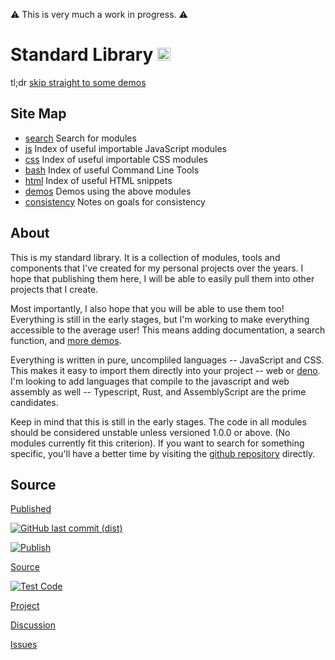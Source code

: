 ⚠ This is very much a work in progress. ⚠

# Standard Library <a href="/#" style="display:contents"><img width=21px height=21px src="https://johnhenry.github.io/image/iajh.png"/></a>

tl;dr [skip straight to some demos](./demos.html)

## Site Map

- [search](./search) Search for modules
- [js](./js/) Index of useful importable JavaScript modules
- [css](./css/) Index of useful importable CSS modules
- [bash](./bash/) Index of useful Command Line Tools
- [html](./html/) Index of useful HTML snippets
- [demos](./demos) Demos using the above modules
- [consistency](./consistency) Notes on goals for consistency

## About

This is my standard library.
It is a collection of modules, tools and components that
I've created for my personal projects over the years.
I hope that publishing them here, I will be able to easily pull them
into other projects that I create.

Most importantly, I also hope that you will be able to use them too!
Everything is still in the early stages,
but I'm working to make everything accessible to the average user!
This means adding documentation, a search function, and [more demos](./demos.html).

Everything is written in pure, uncompliled languages -- JavaScript and CSS.
This makes it easy to import them directly into your project -- web or [deno](https://deno.land/). I'm looking to add languages that compile to the javascript and web assembly as well -- Typescript, Rust, and AssemblyScript are the prime candidates.

Keep in mind that this is still in the early stages. The code in all modules should be considered unstable unless versioned 1.0.0 or above. (No modules currently fit this criterion). If you want to search for something specific, you'll have a better time by visiting the [github repository](https://github.com/johnhenry/lib) directly.

## Source

[Published](https://johnhenry.github.io/lib)

[![GitHub last commit (dist)](https://img.shields.io/github/last-commit/johnhenry/lib/dist)](https://github.com/johnhenry/lib/tree/dist)

[![Publish](https://github.com/johnhenry/lib/actions/workflows/publish.yaml/badge.svg)](https://github.com/johnhenry/lib/actions/workflows/publish.yaml)

[Source](https://github.com/johnhenry/lib)

[![Test Code](https://github.com/johnhenry/lib/actions/workflows/test.yaml/badge.svg)](https://github.com/johnhenry/lib/actions/workflows/test.yaml)

[Project](https://github.com/users/johnhenry/projects/2)

[Discussion](https://github.com/johnhenry/lib/discussions)

[Issues](https://github.com/johnhenry/lib/issues)
